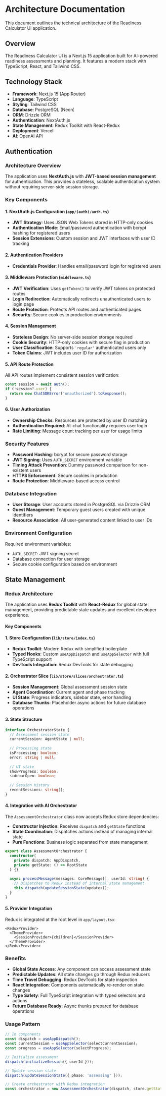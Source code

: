 # Architecture Documentation

This document outlines the technical architecture of the Readiness Calculator UI application.

## Overview

The Readiness Calculator UI is a Next.js 15 application built for AI-powered readiness assessments and planning. It features a modern stack with TypeScript, React, and Tailwind CSS.

## Technology Stack

- **Framework**: Next.js 15 (App Router)
- **Language**: TypeScript
- **Styling**: Tailwind CSS
- **Database**: PostgreSQL (Neon)
- **ORM**: Drizzle ORM
- **Authentication**: NextAuth.js
- **State Management**: Redux Toolkit with React-Redux
- **Deployment**: Vercel
- **AI**: OpenAI API

## Authentication

### Architecture Overview

The application uses **NextAuth.js** with **JWT-based session management** for authentication. This provides a stateless, scalable authentication system without requiring server-side session storage.

### Key Components

#### 1. NextAuth.js Configuration (`app/(auth)/auth.ts`)
- **JWT Strategy**: Uses JSON Web Tokens stored in HTTP-only cookies
- **Authentication Mode**: Email/password authentication with bcrypt hashing for registered users
- **Session Extensions**: Custom session and JWT interfaces with user ID tracking

#### 2. Authentication Providers
- **Credentials Provider**: Handles email/password login for registered users

#### 3. Middleware Protection (`middleware.ts`)
- **JWT Verification**: Uses `getToken()` to verify JWT tokens on protected routes
- **Login Redirection**: Automatically redirects unauthenticated users to login page
- **Route Protection**: Protects API routes and authenticated pages
- **Security**: Secure cookies in production environments

#### 4. Session Management
- **Stateless Design**: No server-side session storage required
- **Cookie Security**: HTTP-only cookies with secure flag in production
- **User Classification**: Supports `'regular'` authenticated users only
- **Token Claims**: JWT includes user ID for authorization

#### 5. API Route Protection
All API routes implement consistent session verification:
```typescript
const session = await auth();
if (!session?.user) {
  return new ChatSDKError('unauthorized').toResponse();
}
```

#### 6. User Authorization
- **Ownership Checks**: Resources are protected by user ID matching
- **Authentication Required**: All chat functionality requires user login
- **Rate Limiting**: Message count tracking per user for usage limits

### Security Features

- **Password Hashing**: bcrypt for secure password storage
- **JWT Signing**: Uses `AUTH_SECRET` environment variable
- **Timing Attack Prevention**: Dummy password comparison for non-existent users
- **HTTPS Enforcement**: Secure cookies in production
- **Route Protection**: Middleware-based access control

### Database Integration

- **User Storage**: User accounts stored in PostgreSQL via Drizzle ORM
- **Guest Management**: Temporary guest users created with unique identifiers
- **Resource Association**: All user-generated content linked to user IDs

### Environment Configuration

Required environment variables:
- `AUTH_SECRET`: JWT signing secret
- Database connection for user storage
- Secure cookie configuration based on environment

## State Management

### Redux Architecture

The application uses **Redux Toolkit** with **React-Redux** for global state management, providing predictable state updates and excellent developer experience.

#### Key Components

#### 1. Store Configuration (`lib/store/index.ts`)
- **Redux Toolkit**: Modern Redux with simplified boilerplate
- **Typed Hooks**: Custom `useAppDispatch` and `useAppSelector` with full TypeScript support
- **DevTools Integration**: Redux DevTools for state debugging

#### 2. Orchestrator Slice (`lib/store/slices/orchestrator.ts`)
- **Session Management**: Global assessment session state
- **Agent Coordination**: Current agent and phase tracking
- **UI State**: Progress indicators, sidebar state, error handling
- **Database Thunks**: Placeholder async actions for future database operations

#### 3. State Structure
```typescript
interface OrchestratorState {
  // Assessment session state
  currentSession: AgentState | null;
  
  // Processing state
  isProcessing: boolean;
  error: string | null;
  
  // UI state
  showProgress: boolean;
  sidebarOpen: boolean;
  
  // Session history
  recentSessions: string[];
}
```

#### 4. Integration with AI Orchestrator
The `AssessmentOrchestrator` class now accepts Redux store dependencies:
- **Constructor Injection**: Receives `dispatch` and `getState` functions
- **State Coordination**: Dispatches actions instead of managing internal state
- **Pure Functions**: Business logic separated from state management

```typescript
export class AssessmentOrchestrator {
  constructor(
    private dispatch: AppDispatch, 
    private getState: () => RootState
  ) {}
  
  async processMessage(messages: CoreMessage[], userId: string) {
    // Dispatches to Redux instead of internal state management
    this.dispatch(updateSessionState(updates));
  }
}
```

#### 5. Provider Integration
Redux is integrated at the root level in `app/layout.tsx`:
```tsx
<ReduxProvider>
  <ThemeProvider>
    <SessionProvider>{children}</SessionProvider>
  </ThemeProvider>
</ReduxProvider>
```

### Benefits

- **Global State Access**: Any component can access assessment state
- **Predictable Updates**: All state changes go through Redux reducers
- **Time Travel Debugging**: Redux DevTools for state inspection
- **React Integration**: Components automatically re-render on state changes
- **Type Safety**: Full TypeScript integration with typed selectors and actions
- **Future Database Ready**: Async thunks prepared for database operations

### Usage Pattern

```typescript
// In components
const dispatch = useAppDispatch();
const currentSession = useAppSelector(selectCurrentSession);
const progress = useAppSelector(selectProgress);

// Initialize assessment
dispatch(initializeSession({ userId }));

// Update session state
dispatch(updateSessionState({ phase: 'assessing' }));

// Create orchestrator with Redux integration
const orchestrator = new AssessmentOrchestrator(dispatch, store.getState);
```